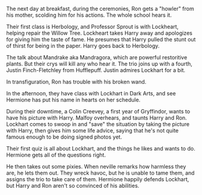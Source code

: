 The next day at breakfast, during the ceremonies, Ron gets a "howler" from his
mother, scolding him for his actions. The whole school hears it.

Their first class is Herbology, and Professor Sprout is with Lockheart, helping
repair the Willow Tree. Lockheart takes Harry away and apologizes for giving
him the taste of fame. He presumes that Harry pulled the stunt out of thirst
for being in the paper. Harry goes back to Herbology.

The talk about Mandrake aka Mandragora, which are powerful restoritive plants.
But their crys will kill any who hear it. The trio joins up with a fourth,
Justin Finch-Fletchley from Hufflepuff. Justin admires Lockhart for a bit.

In transfiguration, Ron has trouble with his broken wand.

In the afternoon, they have class with Lockhart in Dark Arts, and see Hermione
has put his name in hearts on her schedule.

During their downtime, a Colin Creevey, a first year of Gryffindor, wants to
have his picture with Harry. Malfoy overhears, and taunts Harry and Ron.
Lockhart comes to swoop in and "save" the situation by taking the picture with
Harry, then gives him some life advice, saying that he's not quite famous
enough to be doing signed photos yet.

Their first quiz is all about Lockhart, and the things he likes and wants to
do. Hermione gets all of the questions right.

He then takes out some pixies. When neville remarks how harmless they are, he
lets them out. They wreck havoc, but he is unable to tame them, and assigns the
trio to take care of them. Hermione happily defends Lockhart, but Harry and Ron
aren't so convinced of his abilities.
